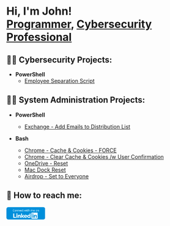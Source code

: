 <h1>Hi, I'm John! <br/><a href="https://github.com/johnhirokawa">Programmer</a>, <a href="https://www.linkedin.com/in/john-hirokawa">Cybersecurity Professional</a></h1>

<h2>👨‍💻 Cybersecurity Projects:</h2>

- <b>PowerShell</b>
  - [Employee Separation Script](https://google.com)
 
<h2>👨‍💻 System Administration Projects:</h2>

- <b>PowerShell</b>
  - [Exchange - Add Emails to Distribution List](https://github.com/johnhirokawa/ms-powershell-scripts/blob/main/scripts/Exch_Add_Emails_to_Dist.ps1)

- <b>Bash</b>
  - [Chrome - Cache & Cookies - FORCE](https://github.com/johnhirokawa/mosyle-bash-scripts/blob/main/scripts/clear_chrome_cache_force.sh)
  - [Chrome - Clear Cache & Cookies /w User Confirmation](https://github.com/johnhirokawa/mosyle-bash-scripts/blob/main/scripts/clear_chrome_cache_wprompt.sh)
  - [OneDrive - Reset](https://github.com/johnhirokawa/mosyle-bash-scripts/blob/main/scripts/OneDrive_Reset.sh)
  - [Mac Dock Reset](https://github.com/johnhirokawa/mosyle-bash-scripts/blob/main/scripts/Mac_Dock_Reset.sh)
  - [Airdrop - Set to Everyone](https://github.com/johnhirokawa/mosyle-bash-scripts/blob/main/scripts/Airdrop_Set_to_Everyone.sh)

<!--
<h2>📺 Popular YouTube Videos</h2>

- [Sample Video](https://www.youtube.com/) -->

<h2> 🤳 How to reach me:</h2>

[<img align="center" alt="john-hirokawa | LinkedIn" src="https://github.com/johnhirokawa/johnhirokawa/blob/main/assets/connect-on-LinkedIn-button.png" style="width: 20%;" />][linkedin]

[linkedin]: https://www.linkedin.com/in/john-hirokawa

<!--
**johnhirokawa/johnhirokawa** is a ✨ _special_ ✨ repository because its `README.md` (this file) appears on your GitHub profile.

- 🔭 I’m currently working on ...
- 🌱 I’m currently learning ...
- 👯 I’m looking to collaborate on ...
- 🤔 I’m looking for help with ...
- 💬 Ask me about ...
- 📫 How to reach me: ...
- 😄 Pronouns: ...
- ⚡ Fun fact: ...
-->

